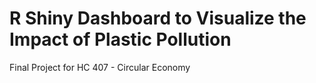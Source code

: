 # R Shiny Dashboard to Visualize the Impact of Plastic Pollution

Final Project for HC 407 - Circular Economy

